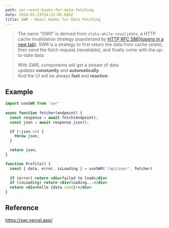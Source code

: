 ```yaml
---
path: swr-react-hooks-for-data-fetching
date: 2024-01-23T14:22:02.685Z
title: SWR - React Hooks for Data Fetching
---
```

> The name “SWR” is derived from `stale-while-revalidate`, a HTTP cache invalidation strategy popularized by [HTTP RFC 5861(opens in a new tab)](https://tools.ietf.org/html/rfc5861). SWR is a strategy to first return the data from cache (stale), then send the fetch request (revalidate), and finally come with the up-to-date data.
>
> With SWR, components will get a stream of data updates **constantly** and **automatically**.\
> And the UI will be always **fast** and **reactive**.

## E﻿xample

```jsx
import useSWR from 'swr'
 
async function fetcher(endpoint) {
  const response = await fetch(endpoint);
  const json = await response.json();

  if (!json.ok) {
    throw json;
  }

  return json;
}

function Profile() {
  const { data, error, isLoading } = useSWR('/api/user', fetcher)
 
  if (error) return <div>failed to load</div>
  if (isLoading) return <div>loading...</div>
  return <div>hello {data.name}!</div>
}
```

## R﻿eference

https://swr.vercel.app/